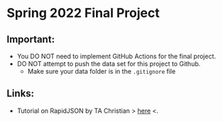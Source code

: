 # Spring 2022 Final Project

## Important:

- You DO NOT need to implement GitHub Actions for the final project.
- DO NOT attempt to push the data set for this project to Github.
    - Make sure your data folder is in the `.gitignore` file

## Links:

- Tutorial on RapidJSON by TA Christian > [here](https://github.com/Gouldilocks/rapidTutorial) <. 
